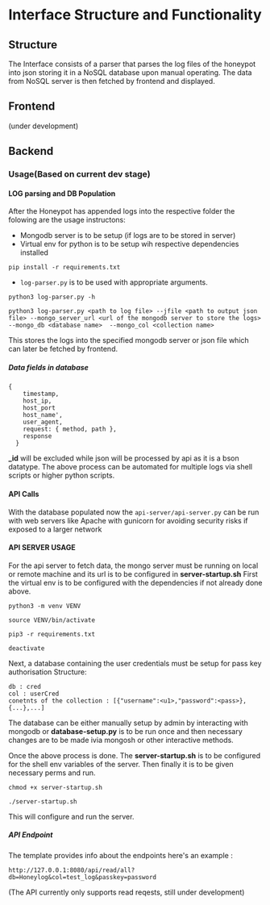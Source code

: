 # Interface Structure and Functionality

## Structure
The Interface consists of a parser that parses the log files of the honeypot into json storing it in a NoSQL database upon manual operating. The data from NoSQL server is then fetched by frontend and displayed.

## Frontend
(under development)
## Backend 
### Usage(Based on current dev stage)
#### LOG parsing and DB Population
After the Honeypot has appended logs into the respective folder the folowing are the usage instructons:
- Mongodb server is to be setup (if logs are to be stored in server)
- Virtual env for python is to be setup wih respective dependencies installed
```
pip install -r requirements.txt
```
- `log-parser.py` is to be used with appropriate arguments.
```
python3 log-parser.py -h

python3 log-parser.py <path to log file> --jfile <path to output json file> --mongo_server_url <url of the mongodb server to store the logs>  --mongo_db <database name>  --mongo_col <collection name>
```
This stores the logs into the specified mongodb server or json file which can later be fetched by frontend.
##### Data fields in database
```
{
    timestamp,
    host_ip,
    host_port
    host_name',
    user_agent,
    request: { method, path },
    response                                                                                                                                       
  }
```
__\_id__ will be excluded while json will be processed by api as it is a bson datatype.
The above process can be automated for multiple logs via shell scripts or higher python scripts.
#### API Calls
With the database populated now the `api-server/api-server.py` can be run with web servers like Apache with gunicorn for avoiding security risks if exposed to a larger network
#### API SERVER USAGE
For the api server to fetch data, the mongo server must be running on local or remote machine and its url is to be configured in __server-startup.sh__
First the virtual env is to be configured with the dependencies if not already done above.
```
python3 -m venv VENV

source VENV/bin/activate

pip3 -r requirements.txt

deactivate
```
Next, a database containing the user credentials must be setup for pass key authorisation 
Structure:
```
db : cred
col : userCred
conetnts of the collection : [{"username":<u1>,"password":<pass>},{...},...]
```
The database can be either manually setup by admin by interacting with mongodb 
or __database-setup.py__ is to be run once and then necessary changes are to be made ivia mongosh or other interactive methods.

Once the above process is done. The __server-startup.sh__ is to be configured for the shell env variables of the server.
Then finally it is to be given necessary perms and run.
```
chmod +x server-startup.sh

./server-startup.sh
```
This will configure and run the server.

##### API Endpoint
The template provides info about the endpoints
here's an example : 
```
http://127.0.0.1:8080/api/read/all?db=Honeylog&col=test_log&passkey=password
```
(The API currently only supports read reqests, still under development)

